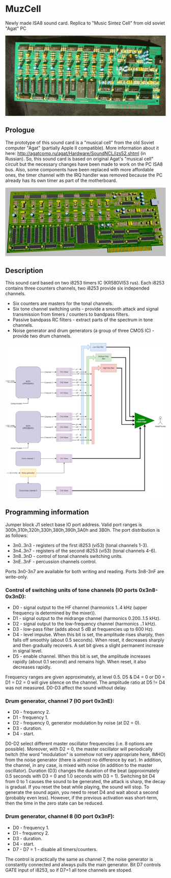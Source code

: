# MuzCell
 Newly made ISA8 sound card. Replica to "Music Sintez Cell" from old soviet "Agat" PC
 
![photo](docs/P1140073.jpg)

## Prologue
The prototype of this sound card is a "musical cell" from the old Soviet computer "Agat" (partially Apple II compatible). More information about it here: http://agatcomp.ru/agat/Hardware/SoundNCL/jzs52.shtml (in Russian). So, this sound card is based on original Agat's "musical cell" circuit but the necessary changes have been made to work on the PC ISA8 bus. Also, some components have been replaced with more affordable ones, the timer channel with the IRQ handler was removed because the PC already has its own timer as part of the motherboard.

![render](hardware/v1_0_0/render3.PNG)

## Description
This sound card based on two i8253 timers IC (KR580VI53 rus). Each i8253 contains three counters channels, two i8253 provide six independed channels. 
* Six counters are masters for the tonal channels. 
* Six tone channel switching units - provide a smooth attack and signal transmission from timers / counters to bandpass filters.
* Passive bandpass RC filters - extract parts of the spectrum in tone channels.
* Noise generator and drum generators (a group of three CMOS IC) - provide two drum channels.

![block_diagram](docs/bd.png)

## Programming information
Jumper block J1 select base IO port address. Valid port ranges is 300h,310h,320h,330h,380h,390h,3A0h and 3B0h. The port distribution is as follows:
* 3n0..3n3 - registers of the first i8253 (vi53) (tonal channels 1-3).
* 3n4..3n7 - registers of the second i8253 (vi53) (tonal channels 4-6).
* 3n8..3nD - control of tonal channels switching units.
* 3nE..3nF - percussion channels control.

Ports 3n0-3n7 are available for both writing and reading. Ports 3n8-3nF are write-only.

### Control of switching units of tone channels (IO ports 0x3n8-0x3nD):

* D0 - signal output to the HF channel (harmonics 1..4 kHz (upper frequency is determined by the mixer)).
* D1 - signal output to the midrange channel (harmonics 0.200..1.5 kHz).
* D2 - signal output to the low-frequency channel (harmonics ..1 kHz).
* D3 - low-pass filter (adds about 5 dB at frequencies up to 600 Hz).
* D4 - level impulse. When this bit is set, the amplitude rises sharply, then falls off smoothly (about 0.5 seconds). When reset, it decreases sharply and then gradually recovers. A set bit gives a slight permanent increase in signal level.
* D5 - enable channel. When this bit is set, the amplitude increases rapidly (about 0.1 second) and remains high. When reset, it also decreases rapidly.

Frequency ranges are given approximately, at level 0.5. D5 & D4 = 0 or D0 = D1 = D2 = 0 will give silence on the channel. The amplitude ratio at D5 != D4 was not measured. D0-D3 affect the sound without delay.

### Drum generator, channel 7 (IO port 0x3nE):

* D0 - frequency 2.
* D1 - frequency 1.
* D2 - frequency 0, generator modulation by noise (at D2 = 0).
* D3 - duration.
* D4 - start.

D0-D2 select different master oscillator frequencies (i.e. 8 options are possible). Moreover, with D2 = 0, the master oscillator will periodically twitch (the word "modulation" is somehow not very appropriate here, IMHO) from the noise generator (there is almost no difference by ear). In addition, the channel, in any case, is mixed with noise (in addition to the master oscillator).
Duration (D3) changes the duration of the beat (approximately 0.5 seconds with D3 = 0 and 1.0 seconds with D3 = 1). Switching bit D4 from 0 to 1 causes the sound to be generated, the attack is sharp, the decay is gradual. If you reset the beat while playing, the sound will stop. To generate the sound again, you need to reset D4 and wait about a second (probably even less). However, if the previous activation was short-term, then the time in the zero state can be reduced.

### Drum generator, channel 8 (IO port 0x3nF):

* D0 - frequency 1.
* D1 - frequency 2.
* D3 - duration.
* D4 - start.
* D7 - D7 = 1 - disable all timers/counters.

The control is practically the same as channel 7, the noise generator is constantly connected and always pulls the main generator. Bit D7 controls GATE input of i8253, so if D7=1 all tone channels are stoped.

